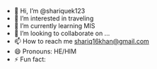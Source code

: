 - 👋 Hi, I’m @shariquek123
- 👀 I’m interested in traveling
- 🌱 I’m currently learning MIS
- 💞️ I’m looking to collaborate on ...
- 📫 How to reach me shariq16khan@gmail.com
- 😄 Pronouns: HE/HIM
- ⚡ Fun fact: 

<!---
shariquek123/shariquek123 is a ✨ special ✨ repository because its `README.md` (this file) appears on your GitHub profile.
You can click the Preview link to take a look at your changes.
--->
